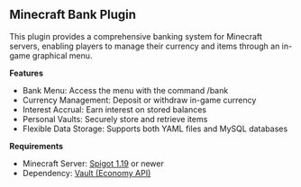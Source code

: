 **Minecraft Bank Plugin**
---
This plugin provides a comprehensive banking system for Minecraft servers, enabling players to manage their currency and items through an in-game graphical menu.

**Features**
- Bank Menu: Access the menu with the command /bank
- Currency Management: Deposit or withdraw in-game currency
- Interest Accrual: Earn interest on stored balances
- Personal Vaults: Securely store and retrieve items
- Flexible Data Storage: Supports both YAML files and MySQL databases

**Requirements**
- Minecraft Server: [Spigot 1.19](https://getbukkit.org/get/b78b59a4de300d2eea0ca32566df3def) or newer
- Dependency: [Vault (Economy API)](https://www.spigotmc.org/resources/vault.34315/)
